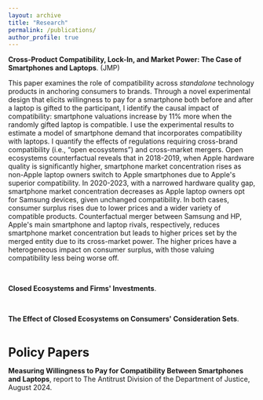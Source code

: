 ```yaml
---
layout: archive
title: "Research"
permalink: /publications/
author_profile: true
---
```

<p> <strong>Cross-Product Compatibility, Lock-In, and Market Power: The Case of Smartphones and Laptops</strong>. (JMP)</p>

This paper examines the role of compatibility across <i>standalone</i> technology products in anchoring consumers to brands. Through a novel experimental design that elicits willingness to pay for a smartphone both before and after a laptop is gifted to the participant, I identify the causal impact of compatibility: smartphone valuations increase by 11% more when the randomly gifted laptop is compatible. I use the experimental results to estimate a model of smartphone demand that incorporates compatibility with laptops. I quantify the effects of regulations requiring cross-brand compatibility (i.e., “open ecosystems”) and cross-market mergers. Open ecosystems counterfactual reveals that in 2018-2019, when Apple hardware quality is significantly higher, smartphone market concentration rises as non-Apple laptop owners switch to Apple smartphones due to Apple's superior compatibility. In 2020-2023, with a narrowed hardware quality gap, smartphone market concentration decreases as Apple laptop owners opt for Samsung devices, given unchanged compatibility. In both cases, consumer surplus rises due to lower prices and a wider variety of compatible products. Counterfactual merger between Samsung and HP, Apple's main smartphone and laptop rivals, respectively, reduces smartphone market concentration but leads to higher prices set by the merged entity due to its cross-market power. The higher prices have a heterogeneous impact on consumer surplus, with those valuing compatibility less being worse off. 


  



<br> 

<p> <strong>Closed Ecosystems and Firms' Investments</strong>.</p>
 
<br> 

<p> <strong>The Effect of Closed Ecosystems on Consumers' Consideration Sets</strong>.</p>

<br> 

<span style="font-size: 25px; font-weight: bold;">Policy Papers</span>

<p> <strong> Measuring Willingness to Pay for Compatibility Between Smartphones and Laptops</strong>, report to The Antitrust Division of the Department of Justice, August 2024.</p>

<!--
{% if site.author.googlescholar %}
  <div class="wordwrap">You can also find my articles on <a href="{{site.author.googlescholar}}">my Google Scholar profile</a>.</div>
{% endif %}

{% include base_path %}

{% for post in site.publications reversed %}
  {% include archive-single.html %}
{% endfor %}

-->
